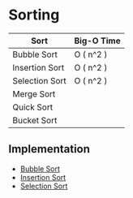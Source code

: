 # Sorting

| Sort 	           | Big-O Time  	 |
|------------------|---------------|
| Bubble Sort	     | O ( n^2 )  	  |
| Insertion Sort 	 | O ( n^2 )  	  |
| Selection Sort 	 | O ( n^2 ) 	   |
| Merge Sort       | 	             |
| Quick Sort       | 	             |
| Bucket Sort      | 	             |

## Implementation
- [Bubble Sort](implementation/bubble_sort.py)
- [Insertion Sort](implementation/insertion_sort.py)
- [Selection Sort](implementation/selection_sort.py)
